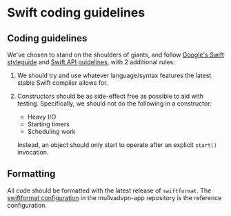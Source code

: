 # Swift coding guidelines

## Coding guidelines
We've chosen to stand on the shoulders of giants, and follow [Google's Swift styleguide] and [Swift API guidelines],
with 2 additional rules:

1. We should try and use whatever language/syntax features the latest stable Swift compiler allows for.

2. Constructors should be as side-effect free as possible to aid with testing. Specifically, we should not do the
   following in a constructor:
   - Heavy I/O
   - Starting timers
   - Scheduling work

   Instead, an object should only start to operate after an explicit `start()` invocation.

## Formatting

All code should be formatted with the latest release of `swiftformat`. The [swiftformat configuration] in the
mullvadvpn-app repository is the reference configuration.

[swiftformat configuration]: https://github.com/mullvad/mullvadvpn-app/blob/main/ios/.swiftformat
[Google's Swift styleguide]: https://google.github.io/swift/
[Swift API guidelines]: https://www.swift.org/documentation/api-design-guidelines/

